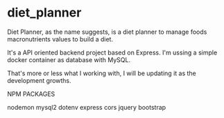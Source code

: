 # diet_planner
Diet Planner, as the name suggests, is a diet planner to manage foods macronutrients values to build a diet.

It's a API oriented backend project based on Express. I'm ussing a simple docker container as database with MySQL.

That's more or less what I working with, I will be updating it as the development growths.

NPM PACKAGES

nodemon
mysql2
dotenv
express
cors
jquery
bootstrap
